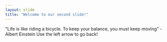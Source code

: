 ```yaml
---
layout: slide
title: "Welcome to our second slide!"
---
```

"Life is like riding a bicycle. To keep your balance, you must keep moving" - Albert Einstein
Use the left arrow to go back!
